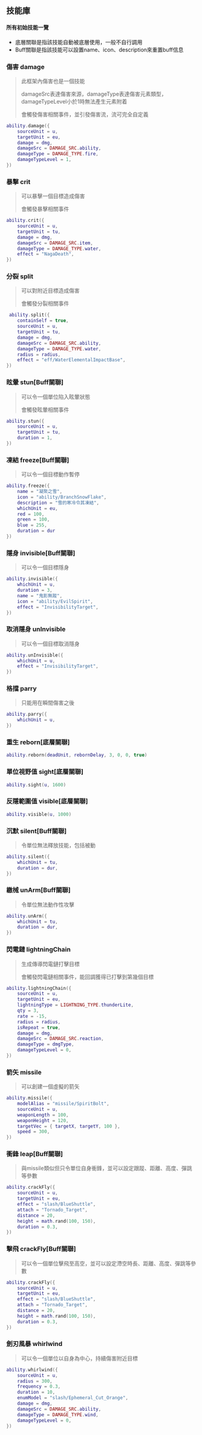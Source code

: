## 技能庫

#### 所有初始技能一覽

* 底層關聯是指該技能自動被底層使用，一般不自行調用
* Buff關聯是指該技能可以設置name、icon、description來重置buff信息

### 傷害 damage

> 此框架內傷害也是一個技能
>
> damageSrc表達傷害來源，damageType表達傷害元素類型，damageTypeLevel小於1時無法產生元素附着
>
> 會觸發傷害相關事件，並引發傷害流，流可完全自定義

```lua
ability.damage({
    sourceUnit = u,
    targetUnit = eu,
    damage = dmg,
    damageSrc = DAMAGE_SRC.ability,
    damageType = DAMAGE_TYPE.fire,
    damageTypeLevel = 1,
})
```

### 暴擊 crit

> 可以暴擊一個目標造成傷害
>
> 會觸發暴擊相關事件

```lua
ability.crit({
    sourceUnit = u,
    targetUnit = tu,
    damage = dmg,
    damageSrc = DAMAGE_SRC.item,
    damageType = DAMAGE_TYPE.water,
    effect = "NagaDeath",
})
```

### 分裂 split

> 可以對附近目標造成傷害
>
> 會觸發分裂相關事件

```lua
 ability.split({
    containSelf = true,
    sourceUnit = u,
    targetUnit = tu,
    damage = dmg,
    damageSrc = DAMAGE_SRC.ability,
    damageType = DAMAGE_TYPE.water,
    radius = radius,
    effect = "eff/WaterElementalImpactBase",
})
```

### 眩暈 stun[Buff關聯]

> 可以令一個單位陷入眩暈狀態
>
> 會觸發眩暈相關事件

```lua
ability.stun({
    sourceUnit = u,
    targetUnit = tu,
    duration = 1,
})
```

### 凍結 freeze[Buff關聯]

> 可以令一個目標動作暫停

```lua
ability.freeze({
    name = "凝聚之雪",
    icon = "ability/BranchSnowFlake",
    description = "雪的寒冷令其凍結",
    whichUnit = eu,
    red = 100,
    green = 100,
    blue = 255,
    duration = dur
})
```

### 隱身 invisible[Buff關聯]

> 可以令一個目標隱身

```lua
ability.invisible({
    whichUnit = u,
    duration = 3,
    name = "鬼影無蹤",
    icon = "ability/EvilSpirit",
    effect = "InvisibilityTarget",
})
```

### 取消隱身 unInvisible

> 可以令一個目標取消隱身

```lua
ability.unInvisible({
    whichUnit = u,
    effect = "InvisibilityTarget",
})
```

### 格擋 parry

> 只能用在瞬間傷害之後

```lua
ability.parry({
    whichUnit = u,
})
```

### 重生 reborn[底層關聯]

```lua
ability.reborn(deadUnit, rebornDelay, 3, 0, 0, true)
```

### 單位視野值 sight[底層關聯]

```lua
ability.sight(u, 1600)
```

### 反隱範圍值 visible[底層關聯]

```lua
ability.visible(u, 1000)
```

### 沉默 silent[Buff關聯]

> 令單位無法釋放技能，包括被動

```lua
ability.silent({
    whichUnit = tu,
    duration = dur,
})
```

### 繳械 unArm[Buff關聯]

> 令單位無法動作性攻擊

```lua
ability.unArm({
    whichUnit = tu,
    duration = dur,
})
```

### 閃電鏈 lightningChain

> 生成傳導閃電鏈打擊目標
>
> 會觸發閃電鏈相關事件，能回調獲得已打擊到第幾個目標

```lua
ability.lightningChain({
    sourceUnit = u,
    targetUnit = eu,
    lightningType = LIGHTNING_TYPE.thunderLite,
    qty = 3,
    rate = -15,
    radius = radius,
    isRepeat = true,
    damage = dmg,
    damageSrc = DAMAGE_SRC.reaction,
    damageType = dmgType,
    damageTypeLevel = 0,
})
```

### 箭矢 missile

> 可以創建一個虛擬的箭矢

```lua
ability.missile({
    modelAlias = "missile/SpiritBolt",
    sourceUnit = u,
    weaponLength = 100,
    weaponHeight = 120,
    targetVec = { targetX, targetY, 100 },
    speed = 300,
})
```

### 衝鋒 leap[Buff關聯]

> 與missile類似但只令單位自身衝鋒，並可以設定跟蹤、距離、高度、彈跳等參數

```lua
ability.crackFly({
    sourceUnit = u,
    targetUnit = eu,
    effect = "slash/BlueShuttle",
    attach = "Tornado_Target",
    distance = 20,
    height = math.rand(100, 150),
    duration = 0.3,
})
```

### 擊飛 crackFly[Buff關聯]

> 可以令一個單位擊飛至高空，並可以設定滯空時長、距離、高度、彈跳等參數

```lua
ability.crackFly({
    sourceUnit = u,
    targetUnit = eu,
    effect = "slash/BlueShuttle",
    attach = "Tornado_Target",
    distance = 20,
    height = math.rand(100, 150),
    duration = 0.3,
})
```

### 劍刃風暴 whirlwind

> 可以令一個單位以自身為中心，持續傷害附近目標

```lua
ability.whirlwind({
    sourceUnit = u,
    radius = 300,
    frequency = 0.3,
    duration = 10,
    enumModel = "slash/Ephemeral_Cut_Orange",
    damage = dmg,
    damageSrc = DAMAGE_SRC.ability,
    damageType = DAMAGE_TYPE.wind,
    damageTypeLevel = 0,
})
```
